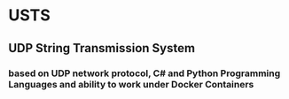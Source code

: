 # USTS
## UDP String Transmission System 
### based on UDP network protocol, C# and Python Programming Languages and ability to work under Docker Containers 
